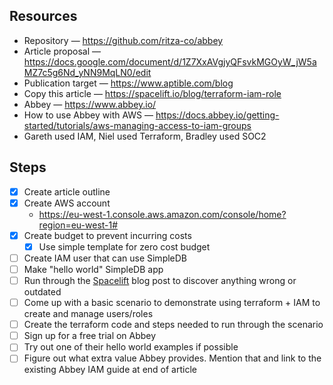 ## Resources
- Repository — https://github.com/ritza-co/abbey
- Article proposal — https://docs.google.com/document/d/1Z7XxAVgjyQFsvkMGOyW_jW5aMZ7c5g6Nd_yNN9MqLN0/edit
- Publication target — https://www.aptible.com/blog
- Copy this article — https://spacelift.io/blog/terraform-iam-role
- Abbey — https://www.abbey.io/
- How to use Abbey with AWS — https://docs.abbey.io/getting-started/tutorials/aws-managing-access-to-iam-groups
- Gareth used IAM, Niel used Terraform, Bradley used SOC2

## Steps
- [x] Create article outline
- [x] Create AWS account
    - https://eu-west-1.console.aws.amazon.com/console/home?region=eu-west-1#
- [x] Create budget to prevent incurring costs
  - [x] Use simple template for zero cost budget
- [ ] Create IAM user that can use SimpleDB
- [ ] Make "hello world" SimpleDB app
- [ ] Run through the [Spacelift](https://spacelift.io/blog/terraform-iam-role) blog post to discover anything wrong or outdated
- [ ] Come up with a basic scenario to demonstrate using terraform + IAM to create and manage users/roles
- [ ] Create the terraform code and steps needed to run through the scenario
- [ ] Sign up for a free trial on Abbey
- [ ] Try out one of their hello world examples if possible
- [ ] Figure out what extra value Abbey provides. Mention that and link to the existing Abbey IAM guide at end of article